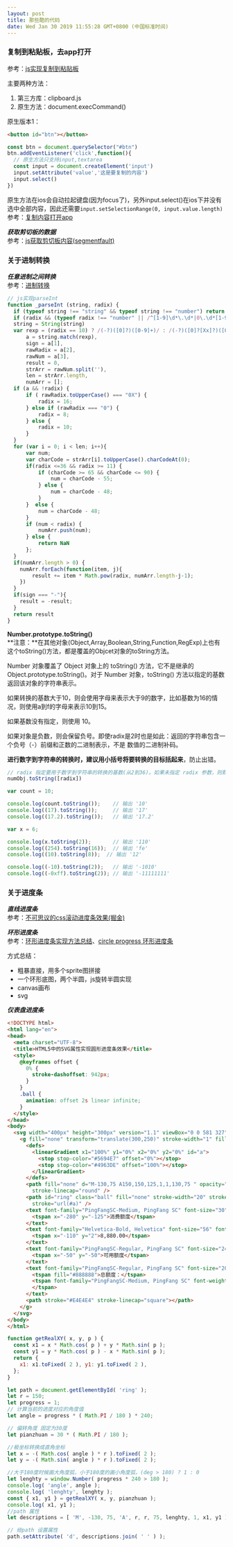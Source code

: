 ```yaml
---
layout: post
title: 那些酷的代码
date: Wed Jan 30 2019 11:55:28 GMT+0800 (中国标准时间)
---
```


### 复制到粘贴板，去app打开
参考：[js实现复制到粘贴板][jsCopyTextTOClipboardUrl]<br/>

主要两种方法：
1. 第三方库：clipboard.js
2. 原生方法：document.execCommand()

原生版本1：
```html
<button id="btn"></button>
```

```js
const btn = document.querySelector("#btn")
btn.addEventListener('click',function(){
  // 原生方法只支持input,textarea
  const input = document.createElement('input')
  input.setAttribute('value','这是要复制的内容')
  input.select()
})
```

原生方法在ios会自动拉起键盘(因为focus了)，另外input.select()在ios下并没有选中全部内容，因此还需要`input.setSelectionRange(0, input.value.length)`
参考：[复制内容打开app][clipboardContextOpenAppURl]

***获取剪切板的数据***<br/>
参考：[js获取剪切板内容(segmentfault)][jsGetClipboardContextUrl]<br/>

### 关于进制转换

***任意进制之间转换***<br/>
参考：[进制转换][SysConvertUrl]<br/>

```js
// js实现parseInt
function _parseInt (string, radix) {
  if (typeof string !== "string" && typeof string !== "number") return NaN;
  if (radix && (typeof radix !== "number" || /^[1-9]\d*\.\d*|0\.\d*[1-9]\d*$/.test(radix) || radix > 36 || radix < 2)) return NaN;
  string = String(string)
  var rexp = (radix == 10) ? /(-?)([0]?)([0-9]+)/ : /(-?)([0]?[Xx]?)([0-9a-fA-F]+)/,
      a = string.match(rexp),
      sign = a[1],
      rawRadix = a[2],
      rawNum = a[3],
      result = 0,
      strArr = rawNum.split(''),
      len = strArr.length,
      numArr = [];
  if (a && !radix) {
      if ( rawRadix.toUpperCase() === "0X") {
          radix = 16;
      } else if (rawRadix === "0") {
          radix = 8;
      } else {
          radix = 10;
      }
  }
  for (var i = 0; i < len; i++){
      var num;
      var charCode = strArr[i].toUpperCase().charCodeAt(0);
      if(radix <=36 && radix >= 11) {
          if (charCode >= 65 && charCode <= 90) {
              num = charCode - 55;
          } else {
              num = charCode - 48;
          }
      }  else {
          num = charCode - 48;
      }
      if (num < radix) {
          numArr.push(num);
      } else {
          return NaN
      };
  }
  if(numArr.length > 0) {
    numArr.forEach(function(item, j){
        result += item * Math.pow(radix, numArr.length-j-1);
    })
  }
  if(sign === "-"){
    result = -result;
  }
  return result
}
```

**Number.prototype.toString()**<br/>
**注意：**在其他对象(Object,Array,Boolean,String,Function,RegExp)上也有这个toString()方法，都是覆盖的Objcet对象的toString方法。

Number 对象覆盖了 Object 对象上的 toString() 方法，它不是继承的 Object.prototype.toString()。对于 Number 对象，toString() 方法以指定的基数返回该对象的字符串表示。

如果转换的基数大于10，则会使用字母来表示大于9的数字，比如基数为16的情况，则使用a到f的字母来表示10到15。

如果基数没有指定，则使用 10。

如果对象是负数，则会保留负号。即使radix是2时也是如此：返回的字符串包含一个负号（-）前缀和正数的二进制表示，不是 数值的二进制补码。

**进行数字到字符串的转换时，建议用小括号将要转换的目标括起来**，防止出错。
```js
// radix 指定要用于数字到字符串的转换的基数(从2到36)。如果未指定 radix 参数，则默认值为 10。
numObj.toString([radix])

var count = 10;

console.log(count.toString());    // 输出 '10'
console.log((17).toString());     // 输出 '17'
console.log((17.2).toString());   // 输出 '17.2'

var x = 6;

console.log(x.toString(2));       // 输出 '110'
console.log((254).toString(16));  // 输出 'fe'
console.log((10).toString(8));  // 输出 '12'

console.log((-10).toString(2));   // 输出 '-1010'
console.log((-0xff).toString(2)); // 输出 '-11111111'
```

### 关于进度条
***直线进度条***<br/>
参考：[不可思议的css滚动进度条效果(掘金)][cssScrollLineProcessDemoUrl]

***环形进度条***<br/>
参考：[环形进度条实现方法总结][circleProcessDemoUrl]、[circle progress 环形进度条][circleProcessDemoUrl1]<br/>

方式总结：
- 粗暴直接，用多个sprite图拼接
- 一个环形底图，两个半圆，js旋转半圆实现
- canvas画布
- svg

***仪表盘进度条***<br/>
```html
<!DOCTYPE html>
<html lang="en">
<head>
  <meta charset="UTF-8">
  <title>HTML5中的SVG属性实现圆形进度条效果</title>
  <style>
    @keyframes offset {
      0% {
        stroke-dashoffset: 942px;
      }
    }
    .ball {
      animation: offset 2s linear infinite;
    }
  </style>
</head>
<body>
  <svg width="400px" height="300px" version="1.1" viewBox="0 0 581 327" xmlns="http://www.w3.org/2000/svg">
    <g fill="none" transform="translate(300,250)" stroke-width="1" fill-rule="evenodd">
      <defs>
        <linearGradient x1="100%" y1="0%" x2="0%" y2="0%" id="a">
          <stop stop-color="#5694E7" offset="0%"></stop>
          <stop stop-color="#4963DE" offset="100%"></stop>
        </linearGradient>
      </defs>
      <path fill="none" d="M-130,75 A150,150,125,1,1,130,75 " opacity="0.1" stroke="#4963DE" stroke-width="20"
        stroke-linecap="round" />
      <path id="ring" class="ball" fill="none" stroke-width="20" stroke-dasharray="942 942" stroke-linecap="round"
        stroke="url(#a)" />
      <text font-family="PingFangSC-Medium, PingFang SC" font-size="30" font-weight="400" fill="#222222">
        <tspan x="-280" y="-125">消费额度</tspan>
      </text>
      <text font-family="Helvetica-Bold, Helvetica" font-size="56" font-weight="bold" fill="#4963DE">
        <tspan x="-110" y="2">8,880.00</tspan>
      </text>
      <text font-family="PingFangSC-Regular, PingFang SC" font-size="24" font-weight="normal" fill="#888888">
        <tspan x="-50" y="-50">可用额度</tspan>
      </text>
      <text font-family="PingFangSC-Regular, PingFang SC" font-size="20" x="-80" y="50" font-weight="normal">
        <tspan fill="#888888">总额度：</tspan>
        <tspan font-family="PingFangSC-Medium, PingFang SC" font-weight="400" fill="#222222">10,000.00
        </tspan>
      </text>
      <path stroke="#E4E4E4" stroke-linecap="square"></path>
    </g>
  </svg>
</body>
</html>
```

```js
function getRealXY( x, y, p ) {
  const x1 = x * Math.cos( p ) + y * Math.sin( p );
  const y1 = y * Math.cos( p ) - x * Math.sin( p );
  return {
    x1: x1.toFixed( 2 ), y1: y1.toFixed( 2 ),
  };
}

let path = document.getElementById( 'ring' );
let r = 150;
let progress = 1;
// 计算当前的进度对应的角度值
let angle = progress * ( Math.PI / 180 ) * 240;

// 偏转角度 固定为30度
let pianzhuan = 30 * ( Math.PI / 180 );

//极坐标转换成直角坐标
let x = -( Math.cos( angle ) * r ).toFixed( 2 );
let y = -( Math.sin( angle ) * r ).toFixed( 2 );

//大于180度时候画大角度弧，小于180度的画小角度弧，(deg > 180) ? 1 : 0
let lenghty = window.Number( progress * 240 > 180 );
console.log( 'angle', angle );
console.log( 'lenghty', lenghty );
const { x1, y1 } = getRealXY( x, y, pianzhuan );
console.log( x1, y1 );
//path 属性
let descriptions = [ 'M', -130, 75, 'A', r, r, 75, lenghty, 1, x1, y1 ];

// 给path 设置属性
path.setAttribute( 'd', descriptions.join( ' ' ) );

```


[SysConvertUrl]:http://www.cnblogs.com/gaizai/p/4233780.html '任意进制转换'
[circleProcessDemoUrl]: http://www.dengzhr.com/frontend/css/421
[circleProcessDemoUrl1]: http://reygreen1.github.io/2015/09/08/canvas-circle-progress/
[cssScrollLineProcessDemoUrl]: https://juejin.im/post/5c35953ce51d45523f04b6d2
[jsCopyTextTOClipboardUrl]: https://juejin.im/post/5a94f8eff265da4e9b593c29
[jsGetClipboardContextUrl]: https://segmentfault.com/a/1190000004288686
[clipboardContextOpenAppURl]: https://www.jianshu.com/p/025c7ad4d359
